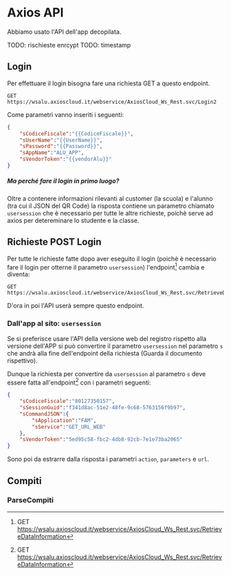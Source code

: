 # Axios API

Abbiamo usato l'API dell'app decopilata.

TODO: rischieste enrcypt
TODO: timestamp

## Login

Per effettuare il login bisogna fare una richiesta GET a questo endpoint.

```http
GET https://wsalu.axioscloud.it/webservice/AxiosCloud_Ws_Rest.svc/Login2
```

Come parametri vanno inseriti i seguenti:

```json
{
    "sCodiceFiscale":"{{CodiceFiscale}}",
    "sUserName":"{{UserName}}",
    "sPassword":"{{Password}}",
    "sAppName":"ALU_APP",
    "sVendorToken":"{{vendorAlu}}"
}
```

##### Ma perché fare il login in primo luogo?

Oltre a contenere informazioni rilevanti al customer (la scuola) e l'alunno (tra cui il JSON del QR Code) la risposta contiene un parametro chiamato `usersession` che è necessario per tutte le altre richieste, poichè serve ad axios per detereminare lo studente e la classe.

## Richieste POST Login

Per tutte le richieste fatte dopo aver eseguito il login (poichè è necessario fare il login per otterne il parametro `usersession`) l'endpoint[^1] cambia e diventa:

```http
GET https://wsalu.axioscloud.it/webservice/AxiosCloud_Ws_Rest.svc/RetrieveDataInformation
```

D'ora in poi l'API userà sempre questo endpoint.

### Dall'app al sito: `usersession`

Se si preferisce usare l'API della versione web del registro rispetto alla versione dell'APP si può convertire il parametro `usersession` nel parametro `s` che andrà alla fine dell'endpoint della richiesta (Guarda il documento rispettivo).

Dunque la richiesta per convertire da `usersession` al parametro `s` deve essere fatta all'endpoint[^1] con i parametri seguenti:

```json
{
	"sCodiceFiscale":"80127350157",
	"sSessionGuid":"f341d8ac-51e2-48fe-9c68-5763156f9b97",
	"sCommandJSON":{
		"sApplication":"FAM",
		"sService":"GET_URL_WEB"
	},
	"sVendorToken":"5ed95c58-fbc2-4db8-92cb-7e1e73ba2065"
}

```

Sono poi da estrarre dalla risposta i parametri `action`, `parameters` e `url`.

## Compiti

### ParseCompiti

[^1]: GET https://wsalu.axioscloud.it/webservice/AxiosCloud_Ws_Rest.svc/RetrieveDataInformation

